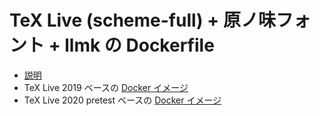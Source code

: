 # TeX Live (scheme-full) + 原ノ味フォント + llmk の Dockerfile

* [説明](https://qiita.com/doraTeX/items/f40f9597763ca63daabb)
* TeX Live 2019 ベースの [Docker イメージ](https://hub.docker.com/repository/docker/doratex/texlive2019ja-haranoaji)
* TeX Live 2020 pretest ベースの [Docker イメージ](https://hub.docker.com/repository/docker/doratex/texlive2020pretest-haranoaji)
